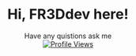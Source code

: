 <h1 align="center">Hi, FR3Ddev here!</h1>

<div align="center">
    Have any quistions ask me
</div>

<div align="center">
    <a href="https://github.com/FR3Ddev"> <img src="https://komarev.com/ghpvc/?username=FR3Ddev&style=flat" alt="Profile Views"/> </a>

</div>
